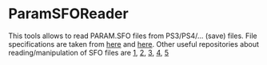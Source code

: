 # ParamSFOReader
This tools allows to read PARAM.SFO files from PS3/PS4/... (save) files. File specifications are taken from [here](https://psdevwiki.com/ps3/PARAM.SFO) and [here](https:3]//psdevwiki.com/ps4/Param.sfo). Other useful repositories about reading/manipulation of SFO files are [1](https://github.com/hippie68/sfo), [2](https://github.com/13xforever/param-sfo-editor), [3](https://github.com/KuromeSan/sfo.js), [4](https://github.com/KuromeSan/Sfo.NET), [5](https://github.com/xXxTheDarkprogramerxXx/SFOExtract)
